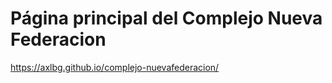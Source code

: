 ﻿# Página principal del Complejo Nueva Federacion

https://axlbg.github.io/complejo-nuevafederacion/
